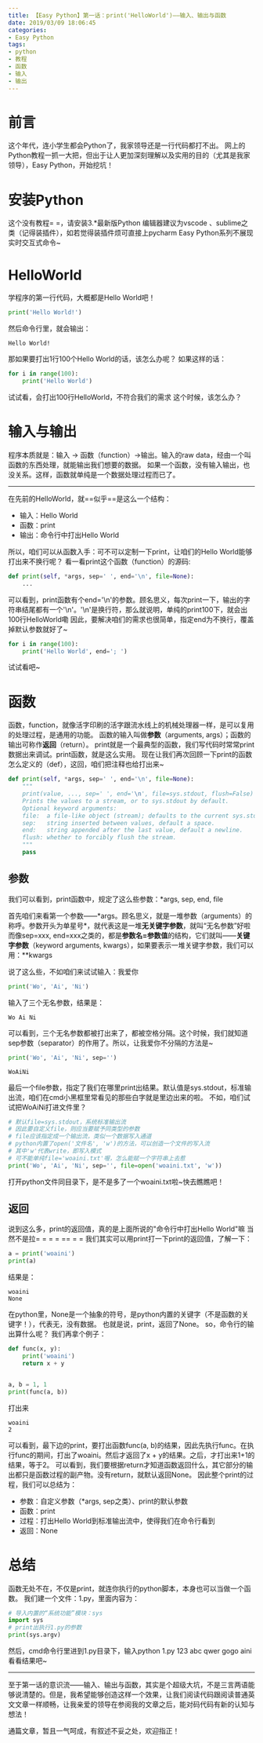 ```yaml
---
title: 【Easy Python】第一话：print('HelloWorld')——输入、输出与函数
date: 2019/03/09 18:06:45
categories:
- Easy Python
tags:
- python
- 教程
- 函数
- 输入
- 输出
---
```


# 前言

这个年代，连小学生都会Python了，我家领导还是一行代码都打不出。
网上的Python教程一抓一大把，但出于让人更加深刻理解以及实用的目的（尤其是我家领导），Easy Python，开始挖坑！

# 安装Python

这个没有教程= =，请安装3.*最新版Python
编辑器建议为vscode 、sublime之类（记得装插件），如若觉得装插件烦可直接上pycharm
Easy Python系列不展现实时交互式命令~

# HelloWorld

学程序的第一行代码，大概都是Hello World吧！

```python
print('Hello World!')
```

然后命令行里，就会输出：

```
Hello World!
```

那如果要打出1行100个Hello World的话，该怎么办呢？
如果这样的话：

```python
for i in range(100):
    print('Hello World')
```

试试看，会打出100行HelloWorld，不符合我们的需求
这个时候，该怎么办？

<!-- more -->

# 输入与输出

程序本质就是：输入 -> 函数（function）->输出。输入的raw data，经由一个叫函数的东西处理，就能输出我们想要的数据。
如果一个函数，没有输入输出，也没关系。这样，函数就单纯是一个数据处理过程而已了。

---

在先前的HelloWorld，就==似乎==是这么一个结构：

- 输入：Hello World
- 函数：print
- 输出：命令行中打出Hello World

所以，咱们可以从函数入手：可不可以定制一下print，让咱们的Hello World能够打出来不换行呢？
看一看print这个函数（function）的源码:

```python
def print(self, *args, sep=' ', end='\n', file=None):
    ...
```

可以看到，print函数有个end='\n'的参数。顾名思义，每次print一下，输出的字符串结尾都有一个'\n'。'\n'是换行符，那么就说明，单纯的print100下，就会出100行HelloWorld嘞
因此，要解决咱们的需求也很简单，指定end为不换行，覆盖掉默认参数就好了~

```python
for i in range(100):
    print('Hello World', end='; ')
```

试试看吧~

# 函数

函数，function，就像活字印刷的活字跟流水线上的机械处理器一样，是可以复用的处理过程，是通用的功能。
函数的输入叫做**参数**（arguments, args）；函数的输出可称作**返回**（return）。
print就是一个最典型的函数，我们写代码时常常print数据出来调试。print函数，就是这么实用。
现在让我们再次回顾一下print的函数怎么定义的（def），这回，咱们把注释也给打出来~

```python
def print(self, *args, sep=' ', end='\n', file=None):
    """
    print(value, ..., sep=' ', end='\n', file=sys.stdout, flush=False)
    Prints the values to a stream, or to sys.stdout by default.
    Optional keyword arguments:
    file:  a file-like object (stream); defaults to the current sys.stdout.
    sep:   string inserted between values, default a space.
    end:   string appended after the last value, default a newline.
    flush: whether to forcibly flush the stream.
    """
    pass
```

## 参数

我们可以看到，print函数中，规定了这么些参数：*args, sep, end, file

首先咱们来看第一个参数——\*args。顾名思义，就是一堆参数（arguments）的称呼。参数开头为单星号\*，就代表这是一堆**无关键字参数**，就叫“无名参数”好啦
而像sep=xxx, end=xxx之类的，都是**参数名=参数值**的结构，它们就叫——**关键字参数**（keyword arguments, kwargs），如果要表示一堆关键字参数，我们可以用：\*\*kwargs

说了这么些，不如咱们来试试输入：我爱你

```python
print('Wo', 'Ai', 'Ni')
```

输入了三个无名参数，结果是：

```
Wo Ai Ni
```

可以看到，三个无名参数都被打出来了，都被空格分隔。这个时候，我们就知道sep参数（separator）的作用了。所以，让我爱你不分隔的方法是~

```python
print('Wo', 'Ai', 'Ni', sep='')
```

```
WoAiNi
```

最后一个file参数，指定了我们在哪里print出结果。默认值是sys.stdout，标准输出流，咱们在cmd小黑框里常看见的那些白字就是里边出来的啦。
不如，咱们试试把WoAiNi打进文件里？

```python
# 默认file=sys.stdout，系统标准输出流
# 因此要自定义file，则应当要赋予同类型的参数
# file应该指定成一个输出流，类似一个数据写入通道
# python内置了open('文件名', 'w')的方法，可以创造一个文件的写入流
# 其中'w'代表write，即写入模式
# 可不能单纯file='woaini.txt'喔，怎么能赋一个字符串上去惹
print('Wo', 'Ai', 'Ni', sep='', file=open('woaini.txt', 'w'))
```

打开python文件同目录下，是不是多了一个woaini.txt啦~快去瞧瞧吧！

## 返回

说到这么多，print的返回值，真的是上面所说的"命令行中打出Hello World"嘛
当然不是拉= = = = == = = 
我们其实可以用print打一下print的返回值，了解一下：

```python
a = print('woaini')
print(a)
```

结果是：

```
woaini
None
```

在python里，None是一个抽象的符号，是python内置的关键字（不是函数的关键字！），代表无，没有数据。
也就是说，print，返回了None。
so，命令行的输出算什么呢？
我们再拿个例子：

```python
def func(x, y):
    print('woaini')
    return x + y


a, b = 1, 1
print(func(a, b))
```

打出来

```
woaini
2
```

可以看到，最下边的print，要打出函数func(a, b)的结果，因此先执行func。在执行func的期间，打出了woaini。然后才返回了x + y的结果。之后，才打出来1+1的结果，等于2。
可以看到，我们要根据return才知道函数返回什么，其它部分的输出都只是函数过程的副产物。没有return，就默认返回None。
因此整个print的过程，我们可以总结为：

- 参数：自定义参数（*args, sep之类）、print的默认参数
- 函数：print
- 过程：打出Hello World到标准输出流中，使得我们在命令行看到
- 返回：None

# 总结

函数无处不在，不仅是print，就连你执行的python脚本，本身也可以当做一个函数。
我们建一个文件：1.py，里面内容为：

```python
# 导入内置的“系统功能”模块：sys
import sys
# print出执行1.py的参数
print(sys.argv)
```

然后，cmd命令行里进到1.py目录下，输入python 1.py 123 abc qwer gogo aini看看结果吧~

---

至于第一话的意识流——输入、输出与函数，其实是个超级大坑，不是三言两语能够说清楚的。但是，我希望能够创造这样一个效果，让我们阅读代码跟阅读普通英文文章一样顺畅，让我亲爱的领导在参阅我的文章之后，能对码代码有新的认知与想法！

通篇文章，暂且一气呵成，有叙述不妥之处，欢迎指正！